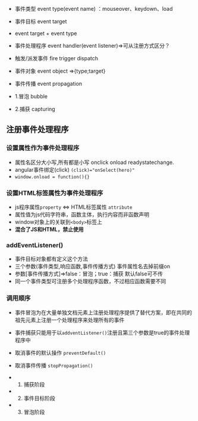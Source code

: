  
 * 事件类型 event type(event name) ：mouseover、keydown、load

 * 事件目标 event target

 * event target +  event type

 * 事件处理程序 event handler(event listener)=>可从注册方式区分？

 * 触发/派发事件 fire trigger dispatch

 * 事件对象 event object =>{type;target}


 * 事件传播 event propagation
  * 1.冒泡 bubble
  * 2.捕获 capturing

  ## 注册事件处理程序

  ### 设置属性作为事件处理程序
  * 属性名区分大小写,所有都是小写 onclick onload readystatechange. 
  * angular事件绑定(click) ```(click)="onSelect(hero)"```
  *  ```window.onload = function(){}```

  ### 设置HTML标签属性为事件处理程序
  * js程序属性```property``` <=> HTML标签属性 ```attribute```
  * 属性值为js代码字符串，函数主体，执行内容而非函数声明
  * window对象上的关联到```<body>```标签上
  * **混合了JS和HTML，禁止使用**

  ### addEventListener()
  * 事件目标对象都有定义这个方法
  * 三个参数(事件类型,响应函数,事件传播方式) 事件属性名去掉前缀on
  * 参数[事件传播方式]=>false：冒泡；true：捕获 默认false可不传
  * 同一个事件类型可注册多个处理程序函数，不过相应函数需要不同

### 调用顺序
* 事件冒泡为在大量单独文档元素上注册处理程序提供了替代方案，即在共同的祖先元素上注册一个处理程序来处理所有的事件

* 事件捕获只能用于以```addventListener()```注册且第三个参数是true的事件处理程序中

* 取消事件的默认操作 ```preventDefault()```

* 取消事件传播 ```stopPropagation()```

* 1. 捕获阶段
* 2. 事件目标阶段
* 3. 冒泡阶段